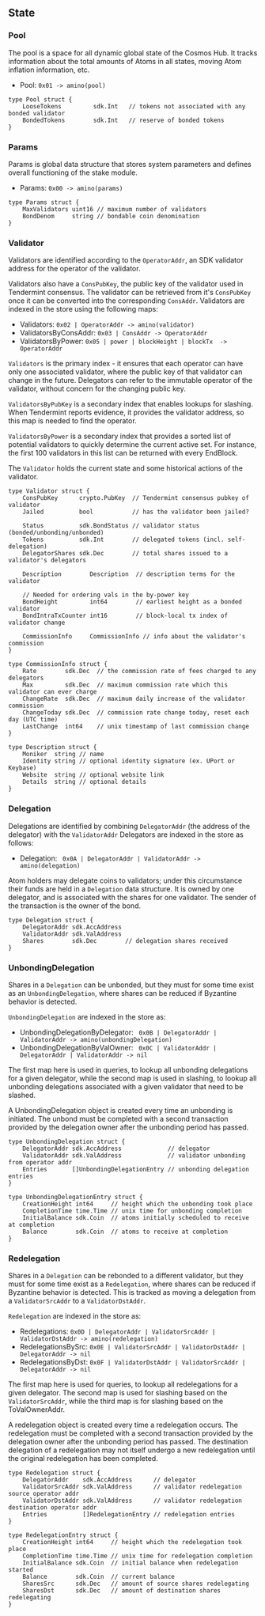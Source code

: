 ## State

### Pool

The pool is a space for all dynamic global state of the Cosmos Hub.  It tracks
information about the total amounts of Atoms in all states, moving Atom
inflation information, etc.

 - Pool: `0x01 -> amino(pool)`

```golang
type Pool struct {
    LooseTokens         sdk.Int   // tokens not associated with any bonded validator
    BondedTokens        sdk.Int   // reserve of bonded tokens
}
```

### Params

Params is global data structure that stores system parameters and defines
overall functioning of the stake module. 

 - Params: `0x00 -> amino(params)`

```golang
type Params struct {
    MaxValidators uint16 // maximum number of validators
    BondDenom     string // bondable coin denomination
}
```

### Validator

Validators are identified according to the `OperatorAddr`, an SDK validator
address for the operator of the validator.

Validators also have a `ConsPubKey`, the public key of the validator used in
Tendermint consensus. The validator can be retrieved from it's `ConsPubKey`
once it can be converted into the corresponding `ConsAddr`. Validators are
indexed in the store using the following maps:

- Validators: `0x02 | OperatorAddr -> amino(validator)`
- ValidatorsByConsAddr: `0x03 | ConsAddr -> OperatorAddr`
- ValidatorsByPower: `0x05 | power | blockHeight | blockTx  -> OperatorAddr`

`Validators` is the primary index - it ensures that each operator can have only one
associated validator, where the public key of that validator can change in the
future. Delegators can refer to the immutable operator of the validator, without
concern for the changing public key.

`ValidatorsByPubKey` is a secondary index that enables lookups for slashing.
When Tendermint reports evidence, it provides the validator address, so this
map is needed to find the operator.

`ValidatorsByPower` is a secondary index that provides a sorted list of
potential validators to quickly determine the current active set. For instance,
the first 100 validators in this list can be returned with every EndBlock.

The `Validator` holds the current state and some historical actions of the
validator.

```golang
type Validator struct {
    ConsPubKey      crypto.PubKey  // Tendermint consensus pubkey of validator
    Jailed          bool           // has the validator been jailed?

    Status          sdk.BondStatus // validator status (bonded/unbonding/unbonded)
    Tokens          sdk.Int        // delegated tokens (incl. self-delegation)
    DelegatorShares sdk.Dec        // total shares issued to a validator's delegators

    Description        Description  // description terms for the validator

    // Needed for ordering vals in the by-power key
    BondHeight         int64        // earliest height as a bonded validator
    BondIntraTxCounter int16        // block-local tx index of validator change

    CommissionInfo     CommissionInfo // info about the validator's commission
}

type CommissionInfo struct {
    Rate        sdk.Dec  // the commission rate of fees charged to any delegators
    Max         sdk.Dec  // maximum commission rate which this validator can ever charge
    ChangeRate  sdk.Dec  // maximum daily increase of the validator commission
    ChangeToday sdk.Dec  // commission rate change today, reset each day (UTC time)
    LastChange  int64    // unix timestamp of last commission change
}

type Description struct {
    Moniker  string // name
    Identity string // optional identity signature (ex. UPort or Keybase)
    Website  string // optional website link
    Details  string // optional details
}
```

### Delegation

Delegations are identified by combining `DelegatorAddr` (the address of the delegator)
with the `ValidatorAddr` Delegators are indexed in the store as follows:

- Delegation: ` 0x0A | DelegatorAddr | ValidatorAddr -> amino(delegation)`

Atom holders may delegate coins to validators; under this circumstance their
funds are held in a `Delegation` data structure. It is owned by one
delegator, and is associated with the shares for one validator. The sender of
the transaction is the owner of the bond.

```golang
type Delegation struct {
	DelegatorAddr sdk.AccAddress 
	ValidatorAddr sdk.ValAddress 
    Shares        sdk.Dec        // delegation shares received
}
```

### UnbondingDelegation

Shares in a `Delegation` can be unbonded, but they must for some time exist as
an `UnbondingDelegation`, where shares can be reduced if Byzantine behavior is
detected.

`UnbondingDelegation` are indexed in the store as:

- UnbondingDelegationByDelegator: ` 0x0B | DelegatorAddr | ValidatorAddr ->
   amino(unbondingDelegation)`
- UnbondingDelegationByValOwner: ` 0x0C | ValidatorAddr | DelegatorAddr | ValidatorAddr ->
   nil`

The first map here is used in queries, to lookup all unbonding delegations for
a given delegator, while the second map is used in slashing, to lookup all
unbonding delegations associated with a given validator that need to be
slashed.

A UnbondingDelegation object is created every time an unbonding is initiated.
The unbond must be completed with a second transaction provided by the
delegation owner after the unbonding period has passed.

```golang
type UnbondingDelegation struct {
	DelegatorAddr sdk.AccAddress             // delegator
	ValidatorAddr sdk.ValAddress             // validator unbonding from operator addr
	Entries       []UnbondingDelegationEntry // unbonding delegation entries
}

type UnbondingDelegationEntry struct {
	CreationHeight int64     // height which the unbonding took place
	CompletionTime time.Time // unix time for unbonding completion
	InitialBalance sdk.Coin  // atoms initially scheduled to receive at completion
	Balance        sdk.Coin  // atoms to receive at completion
}
```

### Redelegation

Shares in a `Delegation` can be rebonded to a different validator, but they must
for some time exist as a `Redelegation`, where shares can be reduced if Byzantine
behavior is detected. This is tracked as moving a delegation from a `ValidatorSrcAddr`
to a `ValidatorDstAddr`.

`Redelegation` are indexed in the store as:

 - Redelegations: `0x0D | DelegatorAddr | ValidatorSrcAddr | ValidatorDstAddr ->
   amino(redelegation)`
 - RedelegationsBySrc: `0x0E | ValidatorSrcAddr | ValidatorDstAddr |
   DelegatorAddr -> nil`
 - RedelegationsByDst: `0x0F | ValidatorDstAddr | ValidatorSrcAddr | DelegatorAddr
   -> nil`

The first map here is used for queries, to lookup all redelegations for a given
delegator. The second map is used for slashing based on the `ValidatorSrcAddr`,
while the third map is for slashing based on the ToValOwnerAddr.

A redelegation object is created every time a redelegation occurs. The
redelegation must be completed with a second transaction provided by the
delegation owner after the unbonding period has passed.  The destination
delegation of a redelegation may not itself undergo a new redelegation until
the original redelegation has been completed.

```golang
type Redelegation struct {
	DelegatorAddr    sdk.AccAddress      // delegator
	ValidatorSrcAddr sdk.ValAddress      // validator redelegation source operator addr
	ValidatorDstAddr sdk.ValAddress      // validator redelegation destination operator addr
	Entries          []RedelegationEntry // redelegation entries
}

type RedelegationEntry struct {
	CreationHeight int64     // height which the redelegation took place
	CompletionTime time.Time // unix time for redelegation completion
	InitialBalance sdk.Coin  // initial balance when redelegation started
	Balance        sdk.Coin  // current balance
	SharesSrc      sdk.Dec   // amount of source shares redelegating
	SharesDst      sdk.Dec   // amount of destination shares redelegating
}
```
